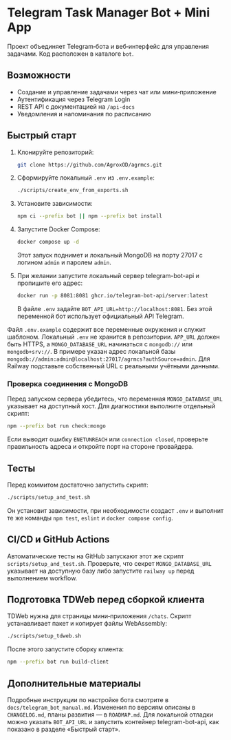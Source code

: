<!-- Назначение файла: краткая документация по проекту. -->

# Telegram Task Manager Bot + Mini App

Проект объединяет Telegram‑бота и веб‑интерфейс для управления задачами. Код расположен в каталоге `bot`.

## Возможности

- Создание и управление задачами через чат или мини‑приложение
- Аутентификация через Telegram Login
- REST API с документацией на `/api-docs`
- Уведомления и напоминания по расписанию

## Быстрый старт

1. Клонируйте репозиторий:
   ```bash
   git clone https://github.com/AgroxOD/agrmcs.git
   ```
2. Сформируйте локальный `.env` из `.env.example`:
   ```bash
   ./scripts/create_env_from_exports.sh
   ```
3. Установите зависимости:
   ```bash
   npm ci --prefix bot || npm --prefix bot install
   ```
4. Запустите Docker Compose:
   ```bash
   docker compose up -d
   ```
   Этот запуск поднимет и локальный MongoDB на порту 27017 с логином `admin` и паролем `admin`.

5. При желании запустите локальный сервер telegram-bot-api и пропишите его адрес:
   ```bash
   docker run -p 8081:8081 ghcr.io/telegram-bot-api/server:latest
   ```
   В файле `.env` задайте `BOT_API_URL=http://localhost:8081`. Без этой переменной
   бот использует официальный API Telegram.


Файл `.env.example` содержит все переменные окружения и служит шаблоном. Локальный `.env` не хранится в репозитории. `APP_URL` должен быть HTTPS, а `MONGO_DATABASE_URL` начинаться с `mongodb://` или `mongodb+srv://`. В примере указан адрес локальной базы `mongodb://admin:admin@localhost:27017/agrmcs?authSource=admin`. Для Railway подставьте собственный URL с реальными учётными данными.


### Проверка соединения с MongoDB

Перед запуском сервера убедитесь, что переменная `MONGO_DATABASE_URL` указывает на доступный хост. Для диагностики выполните отдельный скрипт:

```bash
npm --prefix bot run check:mongo
```

Если выводит ошибку `ENETUNREACH` или `connection closed`, проверьте правильность адреса и откройте порт на стороне провайдера.

## Тесты

Перед коммитом достаточно запустить скрипт:
```bash
./scripts/setup_and_test.sh
```
Он установит зависимости, при необходимости создаст `.env` и выполнит те же
команды `npm test`, `eslint` и `docker compose config`.

## CI/CD и GitHub Actions

Автоматические тесты на GitHub запускают этот же скрипт
`scripts/setup_and_test.sh`. Проверьте, что секрет `MONGO_DATABASE_URL`
указывает на доступную базу либо запустите `railway up` перед выполнением workflow.

## Подготовка TDWeb перед сборкой клиента

TDWeb нужна для страницы мини‑приложения `/chats`. Скрипт устанавливает пакет и
копирует файлы WebAssembly:

```bash
./scripts/setup_tdweb.sh
```

После этого запустите сборку клиента:

```bash
npm --prefix bot run build-client
```

## Дополнительные материалы

Подробные инструкции по настройке бота смотрите в `docs/telegram_bot_manual.md`.
Изменения по версиям описаны в `CHANGELOG.md`, планы развития — в `ROADMAP.md`.
Для локальной отладки можно указать `BOT_API_URL` и запустить контейнер telegram-bot-api,
как показано в разделе «Быстрый старт».
